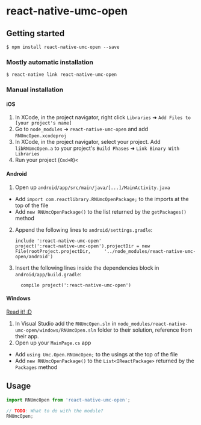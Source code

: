 
# react-native-umc-open

## Getting started

`$ npm install react-native-umc-open --save`

### Mostly automatic installation

`$ react-native link react-native-umc-open`

### Manual installation


#### iOS

1. In XCode, in the project navigator, right click `Libraries` ➜ `Add Files to [your project's name]`
2. Go to `node_modules` ➜ `react-native-umc-open` and add `RNUmcOpen.xcodeproj`
3. In XCode, in the project navigator, select your project. Add `libRNUmcOpen.a` to your project's `Build Phases` ➜ `Link Binary With Libraries`
4. Run your project (`Cmd+R`)<

#### Android

1. Open up `android/app/src/main/java/[...]/MainActivity.java`
  - Add `import com.reactlibrary.RNUmcOpenPackage;` to the imports at the top of the file
  - Add `new RNUmcOpenPackage()` to the list returned by the `getPackages()` method
2. Append the following lines to `android/settings.gradle`:
  	```
  	include ':react-native-umc-open'
  	project(':react-native-umc-open').projectDir = new File(rootProject.projectDir, 	'../node_modules/react-native-umc-open/android')
  	```
3. Insert the following lines inside the dependencies block in `android/app/build.gradle`:
  	```
      compile project(':react-native-umc-open')
  	```

#### Windows
[Read it! :D](https://github.com/ReactWindows/react-native)

1. In Visual Studio add the `RNUmcOpen.sln` in `node_modules/react-native-umc-open/windows/RNUmcOpen.sln` folder to their solution, reference from their app.
2. Open up your `MainPage.cs` app
  - Add `using Umc.Open.RNUmcOpen;` to the usings at the top of the file
  - Add `new RNUmcOpenPackage()` to the `List<IReactPackage>` returned by the `Packages` method


## Usage
```javascript
import RNUmcOpen from 'react-native-umc-open';

// TODO: What to do with the module?
RNUmcOpen;
```
  